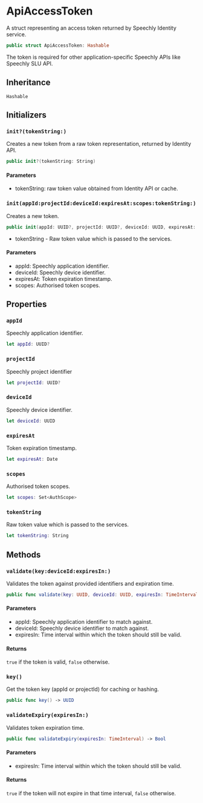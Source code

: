 # ApiAccessToken

A struct representing an access token returned by Speechly Identity service.

``` swift
public struct ApiAccessToken: Hashable
```

The token is required for other application-specific Speechly APIs like Speechly SLU API.

## Inheritance

`Hashable`

## Initializers

### `init?(tokenString:)`

Creates a new token from a raw token representation, returned by Identity API.

``` swift
public init?(tokenString: String)
```

> 

#### Parameters

  - tokenString: raw token value obtained from Identity API or cache.

### `init(appId:projectId:deviceId:expiresAt:scopes:tokenString:)`

Creates a new token.

``` swift
public init(appId: UUID?, projectId: UUID?, deviceId: UUID, expiresAt: Date, scopes: Set<AuthScope>, tokenString: String)
```

> 

  - tokenString - Raw token value which is passed to the services.

#### Parameters

  - appId: Speechly application identifier.
  - deviceId: Speechly device identifier.
  - expiresAt: Token expiration timestamp.
  - scopes: Authorised token scopes.

## Properties

### `appId`

Speechly application identifier.

``` swift
let appId: UUID?
```

### `projectId`

Speechly project identifier

``` swift
let projectId: UUID?
```

### `deviceId`

Speechly device identifier.

``` swift
let deviceId: UUID
```

### `expiresAt`

Token expiration timestamp.

``` swift
let expiresAt: Date
```

### `scopes`

Authorised token scopes.

``` swift
let scopes: Set<AuthScope>
```

### `tokenString`

Raw token value which is passed to the services.

``` swift
let tokenString: String
```

## Methods

### `validate(key:deviceId:expiresIn:)`

Validates the token against provided identifiers and expiration time.

``` swift
public func validate(key: UUID, deviceId: UUID, expiresIn: TimeInterval) -> Bool
```

#### Parameters

  - appId: Speechly application identifier to match against.
  - deviceId: Speechly device identifier to match against.
  - expiresIn: Time interval within which the token should still be valid.

#### Returns

`true` if the token is valid, `false` otherwise.

### `key()`

Get the token key (appId or projectId) for caching or hashing.

``` swift
public func key() -> UUID
```

### `validateExpiry(expiresIn:)`

Validates token expiration time.

``` swift
public func validateExpiry(expiresIn: TimeInterval) -> Bool
```

#### Parameters

  - expiresIn: Time interval within which the token should still be valid.

#### Returns

`true` if the token will not expire in that time interval, `false` otherwise.
